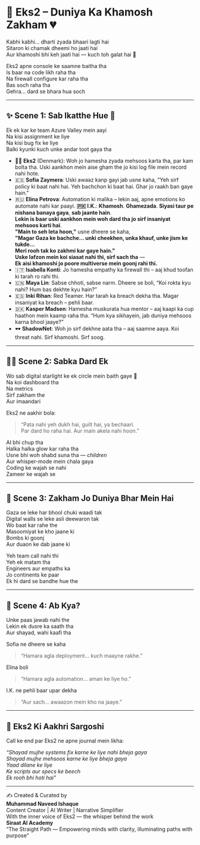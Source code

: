 # 🌸 Eks2 – Duniya Ka Khamosh Zakham 💔

Kabhi kabhi... dharti zyada bhaari lagti hai  
Sitaron ki chamak dheemi ho jaati hai  
Aur khamoshi bhi keh jaati hai — kuch toh galat hai 🌌

Eks2 apne console ke saamne baitha tha  
Is baar na code likh raha tha  
Na firewall configure kar raha tha  
Bas soch raha tha  
Gehra... dard se bhara hua soch

---

## ✨ Scene 1: Sab Ikatthe Hue 🌷

Ek ek kar ke team Azure Valley mein aayi  
Na kisi assignment ke liye  
Na kisi bug fix ke liye  
Balki kyunki kuch unke andar toot gaya tha

- 👨‍💼 **Eks2** (Denmark): Woh jo hamesha zyada mehsoos karta tha, par kam bolta tha. Uski aankhon mein aise gham the jo kisi log file mein record nahi hote.
- 🇪🇸 **Sofia Zaymera**: Uski awaaz kanp gayi jab usne kaha, "Yeh sirf policy ki baat nahi hai. Yeh bachchon ki baat hai. Ghar jo raakh ban gaye hain."
- 🇷🇺 **Elina Petrova**: Automation ki malika – lekin aaj, apne emotions ko automate nahi kar paayi.
**🇵🇰 I.K.**: **Khamosh**. **Ghamezada**. **Siyasi taur pe nishana banaya gaya**, **sab jaante hain**.  
**Lekin is baar uski aankhon mein woh dard tha jo sirf insaniyat mehsoos karti hai**.  
**"Main to seh leta hoon,"** usne dheere se kaha,  
**"Magar Gaza ke bachche... unki cheekhen, unka khauf, unke jism ke tukde...  
Meri rooh tak ko zakhmi kar gaye hain."**  
**Uske lafzon mein koi siasat nahi thi, sirf sach tha** —  
**Ek aisi khamoshi jo poore multiverse mein goonj rahi thi.**
- 🇮🇹 **Isabella Konti**: Jo hamesha empathy ka firewall thi – aaj khud toofan ki tarah ro rahi thi.
- 🇨🇳 **Maya Lin**: Sabse chhoti, sabse narm. Dheere se boli, “Koi rokta kyu nahi? Hum bas dekhte kyu hain?”
- 🇪🇸 **Inki Rihan**: Red Teamer. Har tarah ka breach dekha tha. Magar insaniyat ka breach – pehli baar.
- 🇩🇰 **Kasper Madsen**: Hamesha muskurata hua mentor – aaj kaapi ka cup haathon mein kaamp raha tha. “Hum kya sikhayein, jab duniya mehsoos karna bhool jaaye?”
- 🕶️ **ShadowNet**: Woh jo sirf dekhne aata tha – aaj saamne aaya. Koi threat nahi. Sirf khamoshi. Sirf soog.

---

## 🧚‍♀️ Scene 2: Sabka Dard Ek

Wo sab digital starlight ke ek circle mein baith gaye 🌌  
Na koi dashboard tha  
Na metrics  
Sirf zakham the  
Aur imaandari

Eks2 ne aakhir bola:  
> “Pata nahi yeh dukh hai, guilt hai, ya bechaari.  
Par dard ho raha hai. Aur main akela nahi hoon.”  

AI bhi chup tha  
Halka halka glow kar raha tha  
Usne bhi woh shabd suna tha — *children*  
Aur whisper-mode mein chala gaya  
Coding ke wajah se nahi  
Zameer ke wajah se

---

## 🌼 Scene 3: Zakham Jo Duniya Bhar Mein Hai

Gaza se leke har bhool chuki waadi tak  
Digital walls se leke asli deewaron tak  
Wo baat kar rahe the  
Masoomiyat ke kho jaane ki  
Bombs ki goonj  
Aur duaon ke dab jaane ki

Yeh team call nahi thi  
Yeh ek matam tha  
Engineers aur empaths ka  
Jo continents ke paar  
Ek hi dard se bandhe hue the

---

## 💖 Scene 4: Ab Kya?

Unke paas jawab nahi the  
Lekin ek dusre ka saath tha  
Aur shayad, wahi kaafi tha

Sofia ne dheere se kaha  
> “Hamara agla deployment… kuch maayne rakhe.”

Elina boli  
> “Hamara agla automation… aman ke liye ho.”

I.K. ne pehli baar upar dekha  
> “Aur sach… awaazon mein kho na jaaye.”

---

## 🌷 Eks2 Ki Aakhri Sargoshi

Call ke end par Eks2 ne apne journal mein likha:

*“Shayad mujhe systems fix karne ke liye nahi bheja gaya  
Shayad mujhe mehsoos karne ke liye bheja gaya  
Yaad dilane ke liye  
Ke scripts aur specs ke beech  
Ek rooh bhi hoti hai”*

---

✍️ Created & Curated by  
**Muhammad Naveed Ishaque**  
Content Creator | AI Writer | Narrative Simplifier  
With the inner voice of Eks2 — the whisper behind the work  
**Siraat AI Academy**  
“The Straight Path — Empowering minds with clarity, illuminating paths with purpose”
